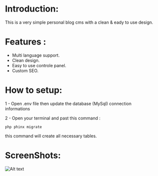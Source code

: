 # Introduction:
This is a very simple personal blog cms with a clean & eady to use design.

# Features :
- Multi language support.
- Clean design.
- Easy to use controle panel.
- Custom SEO.

# How to setup:

1 - Open .env file then update the database (MySql) connection informations

2 - Open your terminal and past this command :
```
php phinx migrate
```
this command will create all necessary tables.

# ScreenShots:
![Alt text](relative/path/to/img.jpg?raw=true "Title")

